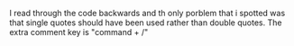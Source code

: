 I read through the code backwards and th only porblem
that i spotted was that single quotes should  have been used 
rather than double quotes.
The extra comment key is "command + /"
